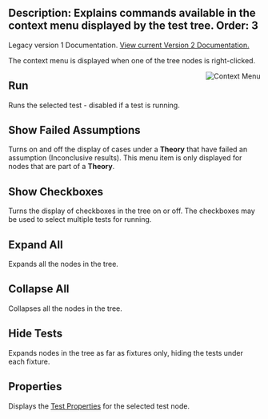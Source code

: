 Description: Explains commands available in the context menu displayed by the test tree.
Order: 3
---
<!-- Page-specific styles -->
<style>
    img {float: right; margin-left: 20px; margin-bottom: 20px}
</style>

<div class="notice">
    Legacy version 1 Documentation. <a href="/testcentric-runner/">View current Version 2 Documentation.</a>
</div>

The context menu is displayed when one of the tree nodes is right-clicked.

![Context Menu](/testcentric-gui/img/contextmenu.png)

## Run

Runs the selected test - disabled if a test is running.

## Show Failed Assumptions

Turns on and off the display of cases under a **Theory** that have failed an assumption (Inconclusive results). This menu item is only displayed for nodes that are part of a **Theory**.

## Show Checkboxes

Turns the display of checkboxes in the tree on or off. The checkboxes may be used to select multiple tests for running.

## Expand All

Expands all the nodes in the tree.

## Collapse All

Collapses all the nodes in the tree.

## Hide Tests

Expands nodes in the tree as far as fixtures only, hiding the tests under each fixture. 

## Properties

Displays the [Test Properties](/testcentric-gui/docs/test-properties.html) for the selected test node.
